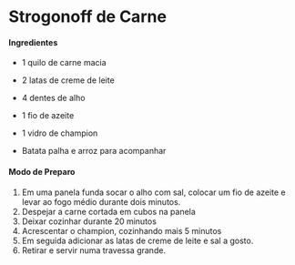 # Strogonoff de Carne

#### Ingredientes

- 1 quilo de carne macia

- 2 latas de creme de leite

- 4 dentes de alho

- 1 fio de azeite

- 1 vidro de champion
- Batata palha e arroz para acompanhar

#### Modo de Preparo ####

1. Em uma panela funda socar o alho com sal, colocar um fio de azeite e levar ao fogo médio durante dois minutos.
2. Despejar a carne cortada em cubos na panela 
3. Deixar cozinhar durante 20 minutos
4. Acrescentar o champion, cozinhando mais 5 minutos
5. Em seguida adicionar as latas de creme de leite e sal a gosto.
6. Retirar e servir numa travessa grande.





